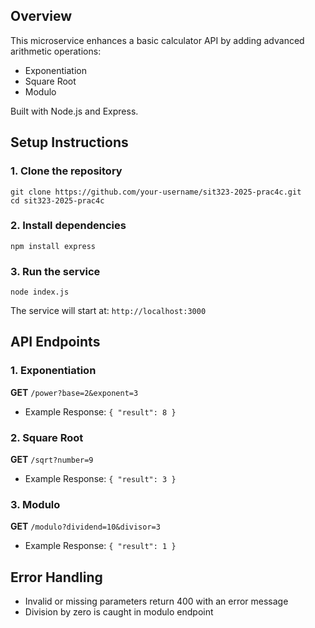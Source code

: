 ## Overview
This microservice enhances a basic calculator API by adding advanced arithmetic operations:
- Exponentiation
- Square Root
- Modulo

Built with Node.js and Express.

## Setup Instructions

### 1. Clone the repository
```
git clone https://github.com/your-username/sit323-2025-prac4c.git
cd sit323-2025-prac4c
```

### 2. Install dependencies
```
npm install express
```

### 3. Run the service
```
node index.js
```

The service will start at: `http://localhost:3000`

## API Endpoints

### 1. Exponentiation
**GET** `/power?base=2&exponent=3`
- Example Response: `{ "result": 8 }`

### 2. Square Root
**GET** `/sqrt?number=9`
- Example Response: `{ "result": 3 }`

### 3. Modulo
**GET** `/modulo?dividend=10&divisor=3`
- Example Response: `{ "result": 1 }`

## Error Handling
- Invalid or missing parameters return 400 with an error message
- Division by zero is caught in modulo endpoint


